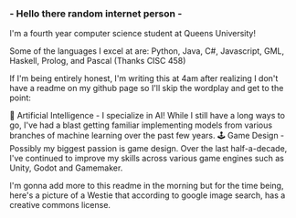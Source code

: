 ### - Hello there random internet person -
I'm a fourth year computer science student at Queens University! 

Some of the languages I excel at are: Python, Java, C#, Javascript, GML, Haskell, Prolog, and Pascal (Thanks CISC 458)

If I'm being entirely honest, I'm writing this at 4am after realizing I don't have a readme on my github page so I'll skip the wordplay and get to the point:

🤖 Artificial Intelligence - I specialize in AI! While I still have a long ways to go, I've had a blast getting familiar implementing models from various branches of machine learning over the past few years.
🕹️ Game Design - Possibly my biggest passion is game design. Over the last half-a-decade, I've continued to improve my skills across various game engines such as Unity, Godot and Gamemaker.

I'm gonna add more to this readme in the morning but for the time being, here's a picture of a Westie that according to google image search, has a creative commons license.

<!--
**lucster10/lucster10** is a ✨ _special_ ✨ repository because its `README.md` (this file) appears on your GitHub profile.

Here are some ideas to get you started:

- 🔭 I’m currently working on ...
- 🌱 I’m currently learning ...
- 👯 I’m looking to collaborate on ...
- 🤔 I’m looking for help with ...
- 💬 Ask me about ...
- 📫 How to reach me: ...
- 😄 Pronouns: ...
- ⚡ Fun fact: ...
-->
